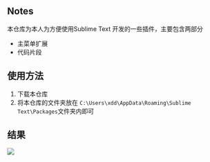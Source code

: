 ## Notes

本仓库为本人为方便使用Sublime Text 开发的一些插件，主要包含两部分

- 主菜单扩展
- 代码片段

## 使用方法

1. 下载本仓库
2. 将本仓库的文件夹放在 `C:\Users\xdd\AppData\Roaming\Sublime Text\Packages`文件夹内即可



## 结果

![](https://mypic2016.oss-cn-beijing.aliyuncs.com/picGo/20221116185633.png)